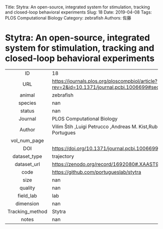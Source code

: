 Title: Stytra: An open-source, integrated system for stimulation, tracking and closed-loop behavioral experiments
Slug: 18
Date: 2019-04-08
Tags: PLOS Computational Biology
Category: zebrafish
Authors: 佐藤

# Stytra: An open-source, integrated system for stimulation, tracking and closed-loop behavioral experiments

|||
|:-:|:-|
|ID| 18|
|URL| https://journals.plos.org/ploscompbiol/article?rev=2&id=10.1371/journal.pcbi.1006699#sec025|
|animal| zebrafish|
|species| nan|
|status| nan|
|Journal| PLOS Computational Biology|
|Author| Vilim Štih ,Luigi Petrucco ,Andreas M. Kist,Ruben Portugues|
|vol_num_page| |
|DOI| https://doi.org/10.1371/journal.pcbi.1006699|
|dataset_type| trajectory|
|dataset_url| https://zenodo.org/record/1692080#.XAAST9VKi6I|
|code| https://github.com/portugueslab/stytra |
|size| nan|
|quality| nan|
|field_lab      | lab|
|dimension      | nan|
|Tracking_method| Stytra|
|notes          | nan|
